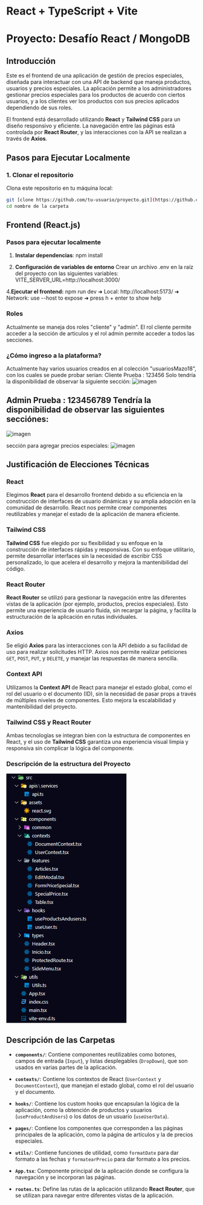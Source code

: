 # React + TypeScript + Vite
# Proyecto: Desafío React / MongoDB

## **Introducción**

Este es el frontend de una aplicación de gestión de precios especiales, diseñada para interactuar con una API de backend que maneja productos, usuarios y precios especiales. La aplicación permite a los administradores gestionar precios especiales para los productos de acuerdo con ciertos usuarios, y a los clientes ver los productos con sus precios aplicados dependiendo de sus roles.

El frontend está desarrollado utilizando **React** y **Tailwind CSS** para un diseño responsivo y eficiente. La navegación entre las páginas está controlada por **React Router**, y las interacciones con la API se realizan a través de **Axios**.

## **Pasos para Ejecutar Localmente**

### 1. **Clonar el repositorio**

Clona este repositorio en tu máquina local:

```bash
git [clone https://github.com/tu-usuario/proyecto.git](https://github.com/LuisFernandoMazo/Desafio-React-MongoDB-Frontend.git)
cd nombre de la carpeta
```

## Frontend (React.js)

### Pasos para ejecutar localmente

1. **Instalar dependencias**:
   npm install

2. **Configuración de variables de entorno**
   Crear un archivo .env en la raíz del proyecto con las siguientes variables:
   VITE_SERVER_URL=http://localhost:3000/

4.**Ejecutar el frontend:**
npm run dev
➜ Local: http://localhost:5173/
➜ Network: use --host to expose
➜ press h + enter to show help

### Roles 
Actualmente se maneja dos roles "cliente" y "admin". El rol cliente permite acceder a la sección de articulos y el rol admin permite acceder a todos las secciones. 

### ¿Cómo ingreso a la plataforma?
Actualmente hay varios usuarios creados en al colección "usuariosMazo18", con los cuales se puede probar serian: 
Cliente Prueba : 123456
Solo tendría la disponibilidad de observar la siguiente sección:
![imagen](https://github.com/user-attachments/assets/98feed4c-6dd4-44e9-82e5-e35be3688262)

Admin Prueba : 123456789
Tendría la disponibilidad de observar las siguientes secciónes:
-----
![imagen](https://github.com/user-attachments/assets/10f63245-df80-4c38-a64a-17b97e5d4cb2)

sección para agregar precios especiales:
![imagen](https://github.com/user-attachments/assets/dfa58d1a-c653-436a-bb91-003bf026c803)


## **Justificación de Elecciones Técnicas**

### **React**

Elegimos **React** para el desarrollo frontend debido a su eficiencia en la construcción de interfaces de usuario dinámicas y su amplia adopción en la comunidad de desarrollo. React nos permite crear componentes reutilizables y manejar el estado de la aplicación de manera eficiente.

### **Tailwind CSS**

**Tailwind CSS** fue elegido por su flexibilidad y su enfoque en la construcción de interfaces rápidas y responsivas. Con su enfoque utilitario, permite desarrollar interfaces sin la necesidad de escribir CSS personalizado, lo que acelera el desarrollo y mejora la mantenibilidad del código.

### **React Router**

**React Router** se utilizó para gestionar la navegación entre las diferentes vistas de la aplicación (por ejemplo, productos, precios especiales). Esto permite una experiencia de usuario fluida, sin recargar la página, y facilita la estructuración de la aplicación en rutas individuales.

### **Axios**

Se eligió **Axios** para las interacciones con la API debido a su facilidad de uso para realizar solicitudes HTTP. Axios nos permite realizar peticiones `GET`, `POST`, `PUT`, y `DELETE`, y manejar las respuestas de manera sencilla.

### **Context API**

Utilizamos la **Context API** de React para manejar el estado global, como el rol del usuario o el documento (ID), sin la necesidad de pasar props a través de múltiples niveles de componentes. Esto mejora la escalabilidad y mantenibilidad del proyecto.

### **Tailwind CSS y React Router**

Ambas tecnologías se integran bien con la estructura de componentes en React, y el uso de **Tailwind CSS** garantiza una experiencia visual limpia y responsiva sin complicar la lógica del componente.

### Descripción de la estructura del Proyecto

![alt text](image.png)

## **Descripción de las Carpetas**

- **`components/`**: Contiene componentes reutilizables como botones, campos de entrada (`Input`), y listas desplegables (`DropDown`), que son usados en varias partes de la aplicación.

- **`contexts/`**: Contiene los contextos de React (`UserContext` y `DocumentContext`), que manejan el estado global, como el rol del usuario y el documento.

- **`hooks/`**: Contiene los custom hooks que encapsulan la lógica de la aplicación, como la obtención de productos y usuarios (`useProductAndUsers`) o los datos de un usuario (`useUserData`).

- **`pages/`**: Contiene los componentes que corresponden a las páginas principales de la aplicación, como la página de artículos y la de precios especiales.

- **`utils/`**: Contiene funciones de utilidad, como `formatDate` para dar formato a las fechas y `formatearPrecio` para dar formato a los precios.

- **`App.tsx`**: Componente principal de la aplicación donde se configura la navegación y se incorporan las páginas.

- **`routes.ts`**: Define las rutas de la aplicación utilizando **React Router**, que se utilizan para navegar entre diferentes vistas de la aplicación.
